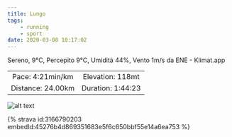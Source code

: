```yaml
---
title: Lungo
tags:
	- running
	- sport
date: 2020-03-08 10:17:02
---
```

Sereno, 9°C, Percepito 9°C, Umidità 44%, Vento 1m/s da ENE - Klimat.app

| | |
| :-: | :-: |
| Pace: 4:21min/km | Elevation: 118mt |
| Distance: 24.00km | Duration: 1:44:23 |



![alt text](/images/2020/20200308-activity-map.png "map")


{% strava id:3166790203 embedId:45276b4d869351683e5f6c650bbf55e14a6ea753 %}